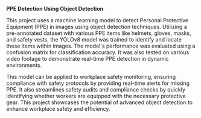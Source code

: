 **PPE Detection Using Object Detection**

This project uses a machine learning model to detect Personal Protective Equipment (PPE) in images using object detection techniques. Utilizing a pre-annotated dataset with various PPE items like helmets, gloves, masks, and safety vests, the YOLOv8 model was trained to identify and locate these items within images. The model's performance was evaluated using a confusion matrix for classification accuracy. It was also tested on various video footage to demonstrate real-time PPE detection in dynamic environments.

This model can be applied to workplace safety monitoring, ensuring compliance with safety protocols by providing real-time alerts for missing PPE. It also streamlines safety audits and compliance checks by quickly identifying whether workers are equipped with the necessary protective gear. This project showcases the potential of advanced object detection to enhance workplace safety and efficiency.

